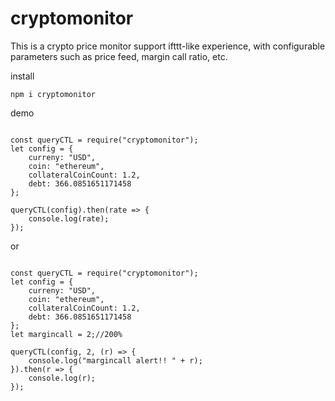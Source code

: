 # cryptomonitor

This is a crypto price monitor support ifttt-like experience, with configurable parameters such as price feed, margin call ratio, etc.

install 
```
npm i cryptomonitor
```

demo
```

const queryCTL = require("cryptomonitor");
let config = {
    curreny: "USD",
    coin: "ethereum",
    collateralCoinCount: 1.2,
    debt: 366.0851651171458
};

queryCTL(config).then(rate => {
    console.log(rate);
});

```

or

```

const queryCTL = require("cryptomonitor");
let config = {
    curreny: "USD",
    coin: "ethereum",
    collateralCoinCount: 1.2,
    debt: 366.0851651171458
};
let margincall = 2;//200%

queryCTL(config, 2, (r) => {
    console.log("margincall alert!! " + r);
}).then(r => {
    console.log(r);
});

```

